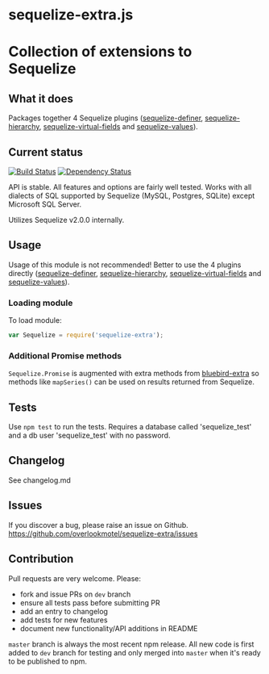 # sequelize-extra.js

# Collection of extensions to Sequelize

## What it does

Packages together 4 Sequelize plugins ([sequelize-definer](https://www.npmjs.org/package/sequelize-definer), [sequelize-hierarchy](https://www.npmjs.org/package/sequelize-hierarchy), [sequelize-virtual-fields](https://www.npmjs.org/package/sequelize-virtual-fields) and [sequelize-values](https://www.npmjs.org/package/sequelize-values)).

## Current status

[![Build Status](https://secure.travis-ci.org/overlookmotel/sequelize-extra.png?branch=master)](http://travis-ci.org/overlookmotel/sequelize-extra)
[![Dependency Status](https://david-dm.org/overlookmotel/sequelize-extra.png)](https://david-dm.org/overlookmotel/sequelize-extra)

API is stable. All features and options are fairly well tested. Works with all dialects of SQL supported by Sequelize (MySQL, Postgres, SQLite) except Microsoft SQL Server.

Utilizes Sequelize v2.0.0 internally.

## Usage

Usage of this module is not recommended! Better to use the 4 plugins directly ([sequelize-definer](https://www.npmjs.org/package/sequelize-definer), [sequelize-hierarchy](https://www.npmjs.org/package/sequelize-hierarchy), [sequelize-virtual-fields](https://www.npmjs.org/package/sequelize-virtual-fields) and [sequelize-values](https://www.npmjs.org/package/sequelize-values)).

### Loading module

To load module:

```js
var Sequelize = require('sequelize-extra');
```

### Additional Promise methods

`Sequelize.Promise` is augmented with extra methods from [bluebird-extra](https://www.npmjs.org/package/bluebird-extra) so methods like `mapSeries()` can be used on results returned from Sequelize.

## Tests

Use `npm test` to run the tests.
Requires a database called 'sequelize_test' and a db user 'sequelize_test' with no password.

## Changelog

See changelog.md

## Issues

If you discover a bug, please raise an issue on Github. https://github.com/overlookmotel/sequelize-extra/issues

## Contribution

Pull requests are very welcome. Please:

* fork and issue PRs on `dev` branch
* ensure all tests pass before submitting PR
* add an entry to changelog
* add tests for new features
* document new functionality/API additions in README

`master` branch is always the most recent npm release. All new code is first added to `dev` branch for testing and only merged into `master` when it's ready to be published to npm.
